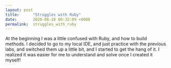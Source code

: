 ```yaml
---
layout: post
title:      "Struggles with Ruby"
date:       2020-06-28 00:32:09 +0000
permalink:  struggles_with_ruby
---
```



At the beginning I was a little confused with Ruby, and how to build methods. I decided to go to my local IDE, and just practice with the previous labs, and switched them up a little bit, and I started to get the hang of it. I realized it was easier for me to understand and solve once I created it myself!
